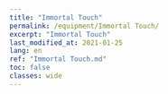 ```yaml
---
title: "Immortal Touch"
permalink: /equipment/Immortal Touch/
excerpt: "Immortal Touch"
last_modified_at: 2021-01-25
lang: en
ref: "Immortal Touch.md"
toc: false
classes: wide
---
```


